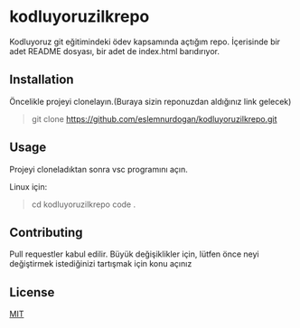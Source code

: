 # kodluyoruzilkrepo
Kodluyoruz git eğitimindeki ödev kapsamında açtığım repo. İçerisinde bir adet README dosyası, bir adet de index.html barıdırıyor.

## Installation
Öncelikle projeyi clonelayın.(Buraya sizin reponuzdan aldığınız link gelecek)
> git clone https://github.com/eslemnurdogan/kodluyoruzilkrepo.git

## Usage 
Projeyi cloneladıktan sonra vsc programını açın.

Linux için:
> cd kodluyoruzilkrepo
code .

## Contributing
Pull requestler kabul edilir. Büyük değişiklikler için, lütfen önce neyi değiştirmek istediğinizi tartışmak için konu açınız 

## License
[MIT]()
